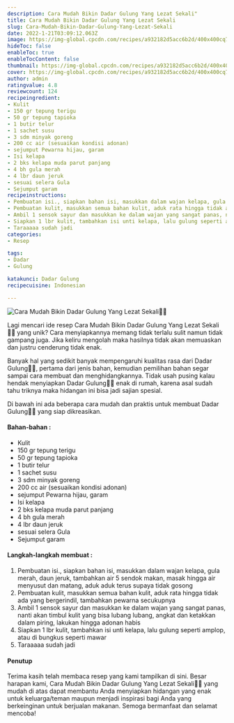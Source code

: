 ```yaml
---
description: Cara Mudah Bikin Dadar Gulung Yang Lezat Sekali"
title: Cara Mudah Bikin Dadar Gulung Yang Lezat Sekali
slug: Cara-Mudah-Bikin-Dadar-Gulung-Yang-Lezat-Sekali
date: 2022-1-21T03:09:12.063Z
image: https://img-global.cpcdn.com/recipes/a932182d5acc6b2d/400x400cq70/photo.jpg
hideToc: false
enableToc: true
enableTocContent: false
thumbnail: https://img-global.cpcdn.com/recipes/a932182d5acc6b2d/400x400cq70/photo.jpg
cover: https://img-global.cpcdn.com/recipes/a932182d5acc6b2d/400x400cq70/photo.jpg
author: admin
ratingvalue: 4.8
reviewcount: 124
recipeingredient:
- Kulit
- 150 gr tepung terigu
- 50 gr tepung tapioka
- 1 butir telur
- 1 sachet susu
- 3 sdm minyak goreng
- 200 cc air (sesuaikan kondisi adonan)
- sejumput Pewarna hijau, garam
- Isi kelapa
- 2 bks kelapa muda parut panjang
- 4 bh gula merah
- 4 lbr daun jeruk
- sesuai selera Gula
- Sejumput garam
recipeinstructions:
- Pembuatan isi., siapkan bahan isi, masukkan dalam wajan kelapa, gula merah, daun jeruk, tambahkan air 5 sendok makan, masak hingga air menyusut dan matang, aduk aduk terus supaya tidak gosong
- Pembuatan kulit, masukkan semua bahan kulit, aduk rata hingga tidak ada yang bergerindil, tambahkan pewarna secukupnya
- Ambil 1 sensok sayur dan masukkan ke dalam wajan yang sangat panas, nanti akan timbul kulit yang bisa lubang lubang, angkat dan ketakkan dalam piring, lakukan hingga adonan habis
- Siapkan 1 lbr kulit, tambahkan isi unti kelapa, lalu gulung seperti amplop, atau di bungkus seperti mawar
- Taraaaaa sudah jadi
categories:
- Resep

tags:
- Dadar
- Gulung

katakunci: Dadar Gulung
recipecuisine: Indonesian

---
```


![Cara Mudah Bikin Dadar Gulung Yang Lezat Sekali👩‍🍳](https://img-global.cpcdn.com/recipes/a932182d5acc6b2d/400x400cq70/photo.jpg)

Lagi mencari ide resep Cara Mudah Bikin Dadar Gulung Yang Lezat Sekali👩‍🍳 yang unik? Cara menyiapkannya memang tidak terlalu sulit namun tidak gampang juga. Jika keliru mengolah maka hasilnya tidak akan memuaskan dan justru cenderung tidak enak.

Banyak hal yang sedikit banyak mempengaruhi kualitas rasa dari Dadar Gulung👩‍🍳, pertama dari jenis bahan, kemudian pemilihan bahan segar sampai cara membuat dan menghidangkannya. Tidak usah pusing kalau hendak menyiapkan Dadar Gulung👩‍🍳 enak di rumah, karena asal sudah tahu triknya maka hidangan ini bisa jadi sajian spesial.

Di bawah ini ada beberapa cara mudah dan praktis untuk membuat Dadar Gulung👩‍🍳 yang siap dikreasikan.

<!--inarticleads1-->

#### Bahan-bahan :

- Kulit
- 150 gr tepung terigu
- 50 gr tepung tapioka
- 1 butir telur
- 1 sachet susu
- 3 sdm minyak goreng
- 200 cc air (sesuaikan kondisi adonan)
- sejumput Pewarna hijau, garam
- Isi kelapa
- 2 bks kelapa muda parut panjang
- 4 bh gula merah
- 4 lbr daun jeruk
- sesuai selera Gula
- Sejumput garam

<!--inarticleads2-->

#### Langkah-langkah membuat :

1. Pembuatan isi., siapkan bahan isi, masukkan dalam wajan kelapa, gula merah, daun jeruk, tambahkan air 5 sendok makan, masak hingga air menyusut dan matang, aduk aduk terus supaya tidak gosong
1. Pembuatan kulit, masukkan semua bahan kulit, aduk rata hingga tidak ada yang bergerindil, tambahkan pewarna secukupnya
1. Ambil 1 sensok sayur dan masukkan ke dalam wajan yang sangat panas, nanti akan timbul kulit yang bisa lubang lubang, angkat dan ketakkan dalam piring, lakukan hingga adonan habis
1. Siapkan 1 lbr kulit, tambahkan isi unti kelapa, lalu gulung seperti amplop, atau di bungkus seperti mawar
1. Taraaaaa sudah jadi

#### Penutup

Terima kasih telah membaca resep yang kami tampilkan di sini. Besar harapan kami, Cara Mudah Bikin Dadar Gulung Yang Lezat Sekali👩‍🍳 yang mudah di atas dapat membantu Anda menyiapkan hidangan yang enak untuk keluarga/teman maupun menjadi inspirasi bagi Anda yang berkeinginan untuk berjualan makanan. Semoga bermanfaat dan selamat mencoba!